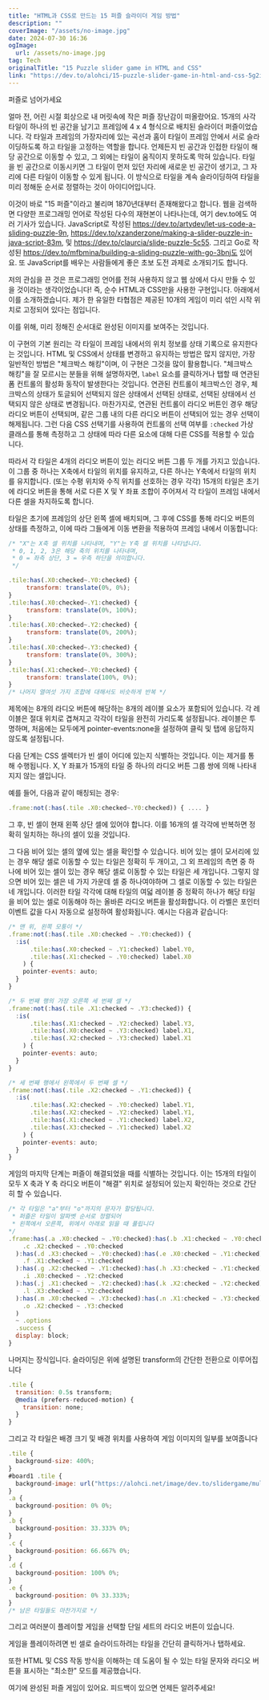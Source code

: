 ```yaml
---
title: "HTML과 CSS로 만드는 15 퍼즐 슬라이더 게임 방법"
description: ""
coverImage: "/assets/no-image.jpg"
date: 2024-07-30 16:36
ogImage: 
  url: /assets/no-image.jpg
tag: Tech
originalTitle: "15 Puzzle slider game in HTML and CSS"
link: "https://dev.to/alohci/15-puzzle-slider-game-in-html-and-css-5g2i"
---
```



퍼즐로 넘어가세요

얼마 전, 어린 시절 회상으로 내 머릿속에 작은 퍼즐 장난감이 떠올랐어요. 15개의 사각 타일이 하나의 빈 공간을 남기고 프레임에 4 x 4 형식으로 배치된 슬라이더 퍼즐이었습니다. 각 타일과 프레임의 가장자리에 있는 곡선과 홈이 타일이 프레임 안에서 서로 슬라이딩하도록 하고 타일을 고정하는 역할을 합니다. 언제든지 빈 공간과 인접한 타일이 해당 공간으로 이동할 수 있고, 그 외에는 타일이 움직이지 못하도록 막혀 있습니다. 타일을 빈 공간으로 이동시키면 그 타일이 먼저 있던 자리에 새로운 빈 공간이 생기고, 그 자리에 다른 타일이 이동할 수 있게 됩니다. 이 방식으로 타일을 계속 슬라이딩하여 타일을 미리 정해둔 순서로 정렬하는 것이 아이디어입니다.

이것이 바로 "15 퍼즐"이라고 불리며 1870년대부터 존재해왔다고 합니다. 웹을 검색하면 다양한 프로그래밍 언어로 작성된 다수의 재현본이 나타나는데, 여기 dev.to에도 여러 기사가 있습니다. JavaScript로 작성된 https://dev.to/artydev/let-us-code-a-sliding-puzzle-9n, https://dev.to/xzanderzone/making-a-slider-puzzle-in-java-script-83m, 및 https://dev.to/claurcia/slide-puzzle-5c55. 그리고 Go로 작성된 https://dev.to/mfbmina/building-a-sliding-puzzle-with-go-3bnj도 있어요. 또 JavaScript를 배우는 사람들에게 좋은 초보 도전 과제로 소개되기도 합니다.

저의 관심을 끈 것은 프로그래밍 언어를 전혀 사용하지 않고 웹 상에서 다시 만들 수 있을 것이라는 생각이었습니다! 즉, 순수 HTML과 CSS만을 사용한 구현입니다. 아래에서 이를 소개하겠습니다. 제가 한 유일한 타협점은 제공된 10개의 게임이 미리 섞인 시작 위치로 고정되어 있다는 점입니다.

<div class="content-ad"></div>

이를 위해, 미리 정해진 순서대로 완성된 이미지를 보여주는 것입니다.

이 구현의 기본 원리는 각 타일이 프레임 내에서의 위치 정보를 상태 기록으로 유지한다는 것입니다. HTML 및 CSS에서 상태를 변경하고 유지하는 방법은 많지 않지만, 가장 일반적인 방법은 "체크박스 해킹"이며, 이 구현은 그것을 많이 활용합니다. "체크박스 해킹"을 잘 모르시는 분들을 위해 설명하자면, `label` 요소를 클릭하거나 탭할 때 연관된 폼 컨트롤의 활성화 동작이 발생한다는 것입니다. 연관된 컨트롤이 체크박스인 경우, 체크박스의 상태가 토글되어 선택되지 않은 상태에서 선택된 상태로, 선택된 상태에서 선택되지 않은 상태로 변경됩니다. 마찬가지로, 연관된 컨트롤이 라디오 버튼인 경우 해당 라디오 버튼이 선택되며, 같은 그룹 내의 다른 라디오 버튼이 선택되어 있는 경우 선택이 해제됩니다. 그런 다음 CSS 선택기를 사용하여 컨트롤의 선택 여부를 `:checked` 가상 클래스를 통해 측정하고 그 상태에 따라 다른 요소에 대해 다른 CSS를 적용할 수 있습니다.

따라서 각 타일은 4개의 라디오 버튼이 있는 라디오 버튼 그룹 두 개를 가지고 있습니다. 이 그룹 중 하나는 X축에서 타일의 위치를 유지하고, 다른 하나는 Y축에서 타일의 위치를 유지합니다. (또는 수평 위치와 수직 위치를 선호하는 경우 각각) 15개의 타일은 초기에 라디오 버튼을 통해 서로 다른 X 및 Y 좌표 조합이 주어져서 각 타일이 프레임 내에서 다른 셀을 차지하도록 합니다.

타일은 초기에 프레임의 상단 왼쪽 셀에 배치되며, 그 후에 CSS를 통해 라디오 버튼의 상태를 측정하고, 이에 따라 그들에게 이동 변환을 적용하여 프레임 내에서 이동합니다:
```js
/* "X"는 X축 셀 위치를 나타내며, "Y"는 Y축 셀 위치를 나타냅니다.
 * 0, 1, 2, 3은 해당 축의 위치를 나타내며,
 * 0 = 좌측 상단, 3 = 우측 하단을 의미합니다.
 */

.tile:has(.X0:checked~.Y0:checked) {
     transform: translate(0%, 0%);
}
.tile:has(.X0:checked~.Y1:checked) {
     transform: translate(0%, 100%);
}
.tile:has(.X0:checked~.Y2:checked) {
     transform: translate(0%, 200%);
}
.tile:has(.X0:checked~.Y3:checked) {
     transform: translate(0%, 300%);
}
.tile:has(.X1:checked~.Y0:checked) {
     transform: translate(100%, 0%);
}
/* 나머지 열여섯 가지 조합에 대해서도 비슷하게 반복 */
```

<div class="content-ad"></div>

제목에는 8개의 라디오 버튼에 해당하는 8개의 레이블 요소가 포함되어 있습니다. 각 레이블은 절대 위치로 겹쳐지고 각각이 타일을 완전히 가리도록 설정됩니다. 레이블은 투명하며, 처음에는 모두에게 pointer-events:none을 설정하여 클릭 및 탭에 응답하지 않도록 설정됩니다.

다음 단계는 CSS 셀렉터가 빈 셀이 어디에 있는지 식별하는 것입니다. 이는 제거를 통해 수행됩니다. X, Y 좌표가 15개의 타일 중 하나의 라디오 버튼 그룹 쌍에 의해 나타내지지 않는 셀입니다.

예를 들어, 다음과 같이 매칭되는 경우:

```js
.frame:not(:has(.tile .X0:checked~.Y0:checked)) { .... }
```

<div class="content-ad"></div>

그 후, 빈 셀이 현재 왼쪽 상단 셀에 있어야 합니다. 이를 16개의 셀 각각에 반복하면 정확히 일치하는 하나의 셀이 있을 것입니다.

그 다음 비어 있는 셀의 옆에 있는 셀을 확인할 수 있습니다. 비어 있는 셀이 모서리에 있는 경우 해당 셀로 이동할 수 있는 타일은 정확히 두 개이고, 그 외 프레임의 측면 중 하나에 비어 있는 셀이 있는 경우 해당 셀로 이동할 수 있는 타일은 세 개입니다. 그렇지 않으면 비어 있는 셀은 네 가지 가운데 셀 중 하나여야하며 그 셀로 이동할 수 있는 타일은 네 개입니다. 이러한 타일 각각에 대해 타일의 여덟 레이블 중 정확히 하나가 해당 타일을 비어 있는 셀로 이동해야 하는 올바른 라디오 버튼을 활성화합니다. 이 라벨은 포인터 이벤트 값을 다시 자동으로 설정하여 활성화됩니다. 예시는 다음과 같습니다:

```js
/* 맨 위, 왼쪽 모퉁이 */
.frame:not(:has(.tile .X0:checked ~ .Y0:checked)) {
  :is(
      .tile:has(.X0:checked ~ .Y1:checked) label.Y0,
      .tile:has(.X1:checked ~ .Y0:checked) label.X0
    ) {
    pointer-events: auto;
  }
}

/* 두 번째 행의 가장 오른쪽 세 번째 셀 */
.frame:not(:has(.tile .X1:checked ~ .Y3:checked)) {
  :is(
      .tile:has(.X1:checked ~ .Y2:checked) label.Y3,
      .tile:has(.X0:checked ~ .Y3:checked) label.X1,
      .tile:has(.X2:checked ~ .Y3:checked) label.X1
    ) {
    pointer-events: auto;
  }
}

/* 세 번째 행에서 왼쪽에서 두 번째 셀 */
.frame:not(:has(.tile .X2:checked ~ .Y1:checked)) {
  :is(
      .tile:has(.X2:checked ~ .Y0:checked) label.Y1,
      .tile:has(.X2:checked ~ .Y2:checked) label.Y1,
      .tile:has(.X1:checked ~ .Y1:checked) label.X2,
      .tile:has(.X3:checked ~ .Y1:checked) label.X2
    ) {
    pointer-events: auto;
  }
}
```

게임의 마지막 단계는 퍼즐이 해결되었을 때를 식별하는 것입니다. 이는 15개의 타일이 모두 X 축과 Y 축 라디오 버튼이 "해결" 위치로 설정되어 있는지 확인하는 것으로 간단히 할 수 있습니다.

<div class="content-ad"></div>

```js
/* 각 타일은 "a"부터 "o"까지의 문자가 할당됩니다. 
 * 퍼즐은 타일이 알파벳 순서로 정렬되어
 * 왼쪽에서 오른쪽, 위에서 아래로 읽을 때 풀립니다
*/
.frame:has(.a .X0:checked ~ .Y0:checked):has(.b .X1:checked ~ .Y0:checked):has(
    .c .X2:checked ~ .Y0:checked
  ):has(.d .X3:checked ~ .Y0:checked):has(.e .X0:checked ~ .Y1:checked):has(
    .f .X1:checked ~ .Y1:checked
  ):has(.g .X2:checked ~ .Y1:checked):has(.h .X3:checked ~ .Y1:checked):has(
    .i .X0:checked ~ .Y2:checked
  ):has(.j .X1:checked ~ .Y2:checked):has(.k .X2:checked ~ .Y2:checked):has(
    .l .X3:checked ~ .Y2:checked
  ):has(.m .X0:checked ~ .Y3:checked):has(.n .X1:checked ~ .Y3:checked):has(
    .o .X2:checked ~ .Y3:checked
  )
  ~ .options
  .success {
  display: block;
}
```

나머지는 장식입니다. 슬라이딩은 위에 설명된 transform의 간단한 전환으로 이루어집니다

```js
.tile {
  transition: 0.5s transform;
  @media (prefers-reduced-motion) {
    transition: none;
  }
}
```

그리고 각 타일은 배경 크기 및 배경 위치를 사용하여 게임 이미지의 일부를 보여줍니다


<div class="content-ad"></div>

```js
.tile {
  background-size: 400%;
}
#board1 .tile {
  background-image: url("https://alohci.net/image/dev.to/slidergame/mullermarc-k7bQqdUf954-unsplash.webp");
}
.a {
  background-position: 0% 0%;
}
.b {
  background-position: 33.333% 0%;
}
.c {
  background-position: 66.667% 0%;
}
.d {
  background-position: 100% 0%;
}
.e {
  background-position: 0% 33.333%;
}
/* 남은 타일들도 마찬가지로 */
```

그리고 여러분이 플레이할 게임을 선택할 단일 세트의 라디오 버튼이 있습니다.

게임을 플레이하려면 빈 셀로 슬라이드하려는 타일을 간단히 클릭하거나 탭하세요.

또한 HTML 및 CSS 작동 방식을 이해하는 데 도움이 될 수 있는 타일 문자와 라디오 버튼을 표시하는 "최소한" 모드를 제공했습니다.

<div class="content-ad"></div>

여기에 완성된 퍼즐 게임이 있어요. 피드백이 있으면 언제든 알려주세요!